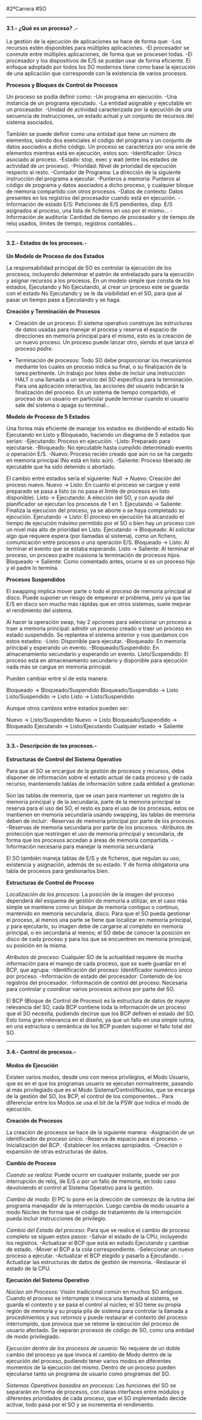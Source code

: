 #2ºCarrera 
#SO 

---
#### 3.1.-  ¿Qué es un proceso? .-

La gestión de la ejecución de aplicaciones se hace de forma que:
-Los recursos estén disponibles para múltiples aplicaciones.
-El procesador se conmute entre múltiples aplicaciones, de forma que se procesen todas.
-El procesador y los dispositivos de E/S se puedan usar de forma eficiente.
El enfoque adoptado por todos los SO modernos tiene como base la ejecución de una aplicación que corresponde con la existencia de varios procesos.

**Procesos y Bloques de Control de Procesos**

Un proceso se podía definir como:
-Un programa en ejecución.
-Una instancia de un programa ejecutado.
-La entidad asignable y ejecutable en un procesador.
-Unidad de actividad caracterizada por la ejecución de una secuencia de instrucciones, un estado actual y un conjunto de recursos del sistema asociados.

También se puede definir como una entidad que tiene un número de elementos, siendo dos esenciales el código del programa y un conjunto de datos asociados a dicho código.
Un proceso se caracteriza por una serie de elementos mientras está en ejecución, estos son:
-Identificador: Único asociado al proceso.
-Estado: stop, exec y wait (entre los estados de actividad de un proceso).
-Prioridad: Nivel de prioridad de ejecución respecto al resto.
-Contador de Programa: La dirección de la siguiente instrucción del programa a ejecutar.
-Punteros a memoria: Punteros al código de programa y datos asociados a dicho proceso, y cualquier bloque de memoria compartido con otros procesos.
-Datos de contexto: Datos presentes en los registros del procesador cuando está en ejecución.
-Información de estado E/S: Peticiones de E/S pendientes, disp. E/S asignados al proceso, una lista de ficheros en uso por el mismo...
-Información de auditoría: Cantidad de tiempo de procesador y de tiempo de reloj usados, límites de tiempo, registros contables...


---
#### 3.2.- Estados de los procesos.-

**Un Modelo de Proceso de dos Estados**

La responsabilidad principal de SO es controlar la ejecución de los procesos, incluyendo determinar el patrón de entrelazado para la ejecución y asignar recursos a los procesos.
En un modelo simple que consta de los estados, Ejecutando y No Ejecutando, al crear un proceso este se guarda con el estado No Ejecutando y se le da visibilidad en el SO, para que al pasar un tiempo pase a Ejecutando y se haga.

**Creación y Terminación de Procesos**

- Creación de un proceso:
El sistema operativo construye las estructuras de datos usadas para manejar el procesa y reserva el espacio de direcciones en memoria principal para el mismo, esto es la creación de un nuevo proceso.
Un proceso puede lanzar otro, siendo el que lanza el proceso *padre*.

- Terminación de procesos:
Todo SO debe proporcionar los mecanismos mediante los cuales un proceso indica su final, o su finalización de la tarea pertinente. Un trabajo por lotes debe de incluir una instrucción HALT o una llamada a un servicio del SO específica para la terminación. Para una aplicación interactiva, las acciones del usuario indicarán la finalización del proceso. En un sistema de tiempo compartido, el proceso de un usuario en particular puede terminar cuando el usuario sale del sistema o apaga su terminal...

**Modelo de Proceso de 5 Estados**

Una forma más eficiente de manejar los estados es dividiendo el estado No Ejecutando en Listo y Bloqueado, haciendo un diagrama de 5 estados que serían:
-Ejecutando: Proceso en ejecución.
-Listo: Preparado para ejecutarse.
-Bloqueado: No ejecutable hasta cumplido determinado evento o operación E/S.
-Nuevo: Proceso recién creado que aún no se ha cargado en memoria principal (No está en listo aún).
-Saliente: Proceso liberado de ejecutable que ha sido detenido o abortado.

El cambio entre estados sería el siguiente:
Null -> Nuevo: Creación del proceso nuevo.
Nuevo -> Listo: En cuanto el proceso se cargue y esté preparado se pasa a listo (si no pasa el límite de procesos en listo disponible).
Listo -> Ejecutando: A elección del SO, y con ayuda del planificador se ejecutan los procesos de 1 en 1.
Ejecutando -> Saliente: Finaliza la ejecución del proceso, ya se aborte o se haya completado su ejecución.
Ejecutando -> Listo: El proceso en ejecución ha alcanzado el tiempo de ejecución máximo permitido por el SO o bien hay un proceso con un nivel más alto de prioridad en Listo.
Ejecutando -> Bloqueado: Al solicitar algo que requiere espera (por llamadas al sistema), como un fichero, comunicación entre procesos o una operación E/S.
Bloqueado -> Listo: Al terminar el evento que se estaba esperando.
Listo -> Saliente: Al terminar el proceso, un proceso padre ocasiona la terminación de procesos hijos.
Bloqueado -> Saliente: Como comentado antes, ocurre si es un proceso hijo y el padre lo termina.

**Procesos Suspendidos**

El swapping implica mover parte o todo el proceso de memoria principal al disco. Puede suponer un riesgo de empeorar el problema, pero ya que las E/S en disco son mucho más rápidas que en otros sistemas, suele mejorar el rendimiento del sistema.

Al hacer la operación swap, hay 2 opciones para seleccionar un proceso a traer a memoria principal: admitir un proceso creado o traer un proceso en estado suspendido. Se replantea el sistema anterior y nos quedamos con estos estados:
-Listo: Disponible para ejecutar.
-Bloqueado: En memoria principal y esperando un evento.
-Bloqueado/Suspendido: En almacenamiento secundario y esperando un evento.
Listo/Suspendido: El proceso está en almacenamiento secundario y disponible para ejecución nada más se cargue en memoria principal.

Pueden cambiar entre si de esta manera:

Bloqueado -> Bloqueado/Suspendido
Bloqueado/Suspendido -> Listo
Listo/Suspendido -> Listo
Listo -> Listo/Suspendido

Aunque otros cambios entre estados pueden ser:

Nuevo -> Listo/Suspendido
Nuevo -> Listo
Bloqueado/Suspendido -> Bloqueado
Ejecutando -> Listo/Ejecutando
Cualquier estado -> Saliente

---
#### 3.3.- Descripción de los procesos.-

**Estructuras de Control del Sistema Operativo**

Para que el SO se encargue de la gestión de procesos y recursos, debe disponer de información sobre el estado actual de cada proceso y de cada recurso, manteniendo tablas de información sobre cada entidad a gestionar.

Son las tablas de memoria, que se usan para mantener un registro de la memoria principal y de la secundaria, parte de la memoria principal se reserva para el uso del SO, el resto es para el uso de los procesos, estos se mantienen en memoria secundaria usando swapping, las tablas de memoria deben de incluir:
-Reservas de memoria principal por parte de los procesos.
-Reservas de memoria secundaria por parte de los procesos.
-Atributos de protección que restringen el uso de memoria principal y secundaria, de forma que los procesos accedan a áreas de memoria compartida.
-Información necesaria para manejar la memoria secundaria

El SO también maneja tablas de E/S y de ficheros, que regulan su uso, existencia y asignación, además de su estado. Y de forma obligatoria una tabla de procesos para gestionarlos bien.

**Estructuras de Control de Proceso**

*Localización de los procesos:* La posición de la imagen del proceso dependerá del esquema de gestión de memoria a utilizar, en el caso más simple se mantiene como un bloque de memoria contiguo o continuo, mantenido en memoria secundaria, disco. Para que el SO pueda gestionar el proceso, al menos una parte se tiene que localizar en memoria principal, y para ejecutarlo, su imagen debe de cargarse al completo en memoria principal, o en secundaria al menos; el SO debe de conocer la posición en disco de cada proceso y para los que se encuentren en memoria principal, su posición en la misma.

*Atributos de proceso:* Cualquier SO de la actualidad requiere de mucha información para el manejo de cada proceso, que se suele guardar en el BCP, que agrupa:
-Identificación del proceso: Identificador numérico único por proceso.
-Información de estado del procesador: Contenido de los registros del procesador.
-Información de control del proceso: Necesaria para controlar y coordinar varios procesos activos por parte del SO.

El BCP (Bloque de Control de Proceso) es la estructura de datos de mayor relevancia del SO, cada BCP contiene toda la información de un proceso que el SO necesita, pudiendo decirse que los BCP definen el estado del SO. 
Esto toma gran relevancia en el diseño, ya que un fallo en una simple rutina, en una estructura o semántica de los BCP pueden suponer el fallo total del SO.

---
#### 3.4.- Control de procesos.-

**Modos de Ejecución**

Existen varios modos, desde uno con menos privilegios, el Modo Usuario, que es en el que los programas usuario se ejecutan normalmente, pasando al más privilegiado que es el Modo Sistema/Control/Núcleo, que se encarga de la gestión del SO, los BCP, el control de los componentes... Para diferenciar entre los Modos se usa el bit de la PSW que indica el modo de ejecución.

**Creación de Procesos**

La creación de procesos se hace de la siguiente manera:
-Asignación de un identificador de proceso único.
-Reserva de espacio para el proceso.
-Inicialización del BCP.
-Establecer los enlaces apropiados.
-Creación o expansión de otras estructuras de datos.

**Cambio de Proceso**

*Cuando se realiza:* Puede ocurrir en cualquier instante, puede ser por interrupción de reloj, de E/S o por un fallo de memoria, en todo caso devolviendo el control al Sistema Operativo para la gestión.

*Cambio de modo:* El PC lo pone en la dirección de comienzo de la rutina del programa manejador de la interrupción. Luego cambia de modo usuario a modo Núcleo de forma que el código de tratamiento de la interrupción pueda incluir instrucciones de privilegio.

*Cambio del Estado del proceso:* Para que se realice el cambio de proceso completo se siguen estos pasos:
-Salvar el estado de la CPU, incluyendo los registros.
-Actualizar el BCP que está en estado Ejecutando y cambiar de estado.
-Mover el BCP a la cola correspondiente.
-Seleccionar un nuevo proceso a ejecutar.
-Actualizar el BCP elegido y pasarlo a Ejecutando.
-Actualizar las estructuras de datos de gestión de memoria.
-Restaurar el estado de la CPU.

**Ejecución del Sistema Operativo**

*Núcleo sin Procesos:* Visión tradicional común en muchos SO antiguos. Cuando el proceso se interrumpe o invoca una llamada al sistema, se guarda el contexto y se pasa el control al núcleo; el SO tiene su propia región de memoria y su propia pila de sistema para controlar la llamada a procedimientos y sus retornos y puede restaurar el contexto del proceso interrumpido, que provoca que se retome la ejecución del proceso de usuario afectado. Se separan procesos de código de SO, como una entidad de modo privilegiado.

*Ejecución dentro de los procesos de usuario:* No requiere de un doble cambio del proceso ya que invoca el cambio de Modo dentro de la ejecución del proceso, pudiendo tener varios modos en diferentes momentos de la ejecución del mismo. Dentro de un proceso pueden ejecutarse tanto un programa de usuario como programas del SO.

*Sistemas Operativos basados en procesos:* Las funciones del SO se separarán en forma de procesos, con claras interfaces entre módulos y diferentes prioridades de cada proceso, que el SO implementado decide activar, todo pasa por el SO y se incrementa el rendimiento.

---
